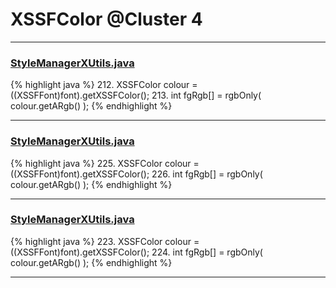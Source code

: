 # XSSFColor @Cluster 4

***

### [StyleManagerXUtils.java](https://searchcode.com/codesearch/view/122565145/)
{% highlight java %}
212. XSSFColor colour = ((XSSFFont)font).getXSSFColor();
213. int fgRgb[] = rgbOnly( colour.getARgb() );
{% endhighlight %}

***

### [StyleManagerXUtils.java](https://searchcode.com/codesearch/view/64530833/)
{% highlight java %}
225. XSSFColor colour = ((XSSFFont)font).getXSSFColor();
226. int fgRgb[] = rgbOnly( colour.getARgb() );
{% endhighlight %}

***

### [StyleManagerXUtils.java](https://searchcode.com/codesearch/view/126772698/)
{% highlight java %}
223. XSSFColor colour = ((XSSFFont)font).getXSSFColor();
224. int fgRgb[] = rgbOnly( colour.getARgb() );
{% endhighlight %}

***

